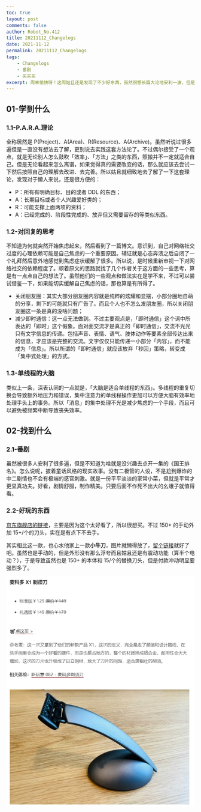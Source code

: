 ```yaml
---
toc: true
layout: post
comments: false
author: Robot_No.412
title: 20211112_Changelogs
date: 2021-11-12
permalink: 20211112_Changelogs
tags: 
    - Changelogs
    - 番剧
    - 买买买
excerpt: 周末愉快呀！这周姑且还是发现了不少好东西，虽然很想长篇大论地安利一波，但是精力水平等种种原因实在是做不到啊（太菜了不敢说话.jpg）。而且，虽说如果能加上图片的话，介绍起来会更加方便，但是上图片什么实在是太麻烦了，本着能少一事就不多一点麻烦的原则，那么就简短地介绍一点吧。顺便双 11 虽然没有买啥东西，不过信用卡出账要还款了，亚历山大……
---
```


## 01-学到什么

### 1.1-P.A.R.A.理论

全称居然是 P(Project)、A(Area)、R(Resource)、A(Archive)。虽然听说过很多遍但是一直没有想法去了解，更别说去实践这套方法论了。不过偶尔接受了一个观点，就是无论别人怎么鼓吹「效率」、「方法」之类的东西，照搬并不一定就适合自己。但是无论看起来怎么离谱，如果觉得真的需要改变的话，那么就应该去尝试一下然后按照自己的理解去改进、去完善。所以姑且就细致地去了解了一下这套理论，发现对于懒人来说，还是很方便的：

* P：所有有明确目标、目的或者 DDL 的东西；
* A：长期目标或者个人兴趣爱好类的；
* R：可能支撑上面两项的资料；
* A：已经完成的、阶段性完成的、放弃但又需要留存的等类似东西。

### 1.2-对回复的思考

不知道为何就突然开始焦虑起来，然后看到了一篇博文。意识到，自己对网络社交过度的心理依赖可能是自己焦虑的一个重要原因。辅证就是心态奔溃之后自闭了一个礼拜然后意外地感觉到焦虑症状缓解了很多。所以说，是时候重新审视一下对网络社交的依赖程度了。顺着原文的思路就找了几个作者关于这方面的一些思考，算是有一点点自己的想法了。虽然他们的一些观点和做法实在是学不来，不过可以尝试借鉴一下，如果能切实缓解自己焦虑的话，那也算是有所得了。

* 关闭朋友圈：其实大部分朋友圈内容就是纯粹的炫耀和显摆，小部分圈地自萌的分享，剩下的可能就只有广告了。而且个人也不怎么发朋友圈，所以关闭朋友圈这一条是真的没啥问题；
* 减少即时通信：这一点无法做到。不过主要观点是，「即时通信」这个词中所表达的「即时」这个假象。面对面交流才是真正的「即时通信」，交流不光光只有文字信息的传递。包括声音、表情、语气、肢体动作等要素全部传达出来的信息，才应该是完整的交流。文字仅仅只能传递一小部分「内容」，而不能成为「信息」。所以所谓的「即时通信」就应该放弃「秒回」策略，转变成「集中式处理」的方式。

### 1.3-单线程的大脑

类似上一条，深表认同的一点就是，「大脑是适合单线程的东西」。多线程的重复切换会导致额外地压力和错误，集中注意力的单线程操作更加可以方便大脑有效率地处理手头上的事务。所以「消息」的集中处理不光是减少焦虑的一个手段，而且可以避免被频繁中断导致丧失效率。

## 02-找到什么

### 2.1-番剧

虽然被很多人安利了很多遍，但是不知道为啥就是没兴趣去点开一集的《国王排名》。怎么说呢，披着童话风格的现实故事。没有二极管的人设，不是尬到爆炸的中二剧情也不会有极端的感官刺激。就是一份平平淡淡的家常小菜，但就是平常才更显真功夫。好看，剧情舒服，制作精美。只要后面不作死不出大的幺蛾子就值得看。

### 2.2-好玩的东西

[京东旗舰店的链接](https://item.jd.com/10036264132650.html)，主要是因为这个太好看了，所以很想买。不过 150+ 的手动外加 15+/个的刀头，实在是有点下不去手。

其实相比这一款，也心水他家上一款**小牛刀**，图片就懒得放了，[留个链接](https://item.jd.com/10025822001680.html)就好了吧。虽然也是手动的，但是外形没有那么浮夸而且姑且还是有震动功能（算半个电动？），于是导致虽然也是 150+ 的本体和 15/个的替换刀头，但是付款冲动明显要强烈多了。

![image-20211112231445939](/Pic/Ver.2021/image-20211112231445939.jpg)
